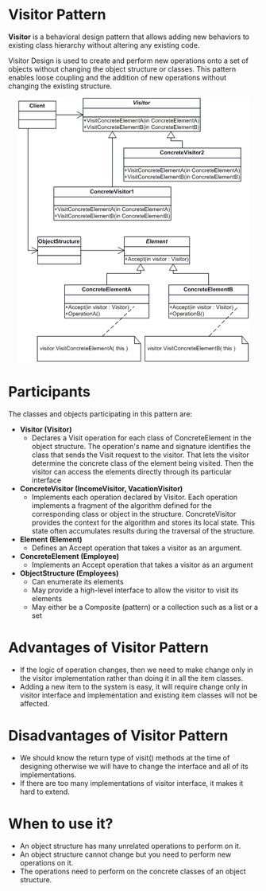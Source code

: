 # Visitor Pattern

<b>Visitor</b> is a behavioral design pattern that allows adding new behaviors to existing class hierarchy without altering any existing code.

Visitor Design is used to create and perform new operations onto a set of objects without changing the object structure or classes. This pattern enables loose coupling and the addition of new operations without changing the existing structure.

<p align="center">
  <img src="https://github.com/adichamoli/DesignPatterns/blob/main/Behavioral%20Design%20Pattern/Visitor%20Pattern/visitor.gif"/>
</p>

# Participants
The classes and objects participating in this pattern are:

* <b>Visitor  (Visitor)</b>
  * Declares a Visit operation for each class of ConcreteElement in the object structure. The operation's name and signature identifies the class that sends the Visit request to the visitor. That lets the visitor determine the concrete class of the element being visited. Then the visitor can access the elements directly through its particular interface
* <b>ConcreteVisitor  (IncomeVisitor, VacationVisitor)</b>
  * Implements each operation declared by Visitor. Each operation implements a fragment of the algorithm defined for the corresponding class or object in the structure. ConcreteVisitor provides the context for the algorithm and stores its local state. This state often accumulates results during the traversal of the structure.
* <b>Element  (Element)</b>
  * Defines an Accept operation that takes a visitor as an argument.
* <b>ConcreteElement  (Employee)</b>
  * Implements an Accept operation that takes a visitor as an argument
* <b>ObjectStructure  (Employees)</b>
  * Can enumerate its elements
  * May provide a high-level interface to allow the visitor to visit its elements
  * May either be a Composite (pattern) or a collection such as a list or a set
  
# Advantages of Visitor Pattern

* If the logic of operation changes, then we need to make change only in the visitor implementation rather than doing it in all the item classes.
* Adding a new item to the system is easy, it will require change only in visitor interface and implementation and existing item classes will not be affected.

# Disadvantages of Visitor Pattern

* We should know the return type of visit() methods at the time of designing otherwise we will have to change the interface and all of its implementations.
* If there are too many implementations of visitor interface, it makes it hard to extend.

# When to use it?

* An object structure has many unrelated operations to perform on it.
* An object structure cannot change but you need to perform new operations on it.
* The operations need to perform on the concrete classes of an object structure.
